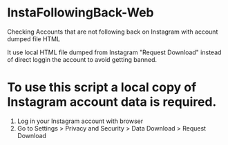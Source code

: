 # InstaFollowingBack-Web
Checking Accounts that are not following back on Instagram with account dumped file HTML

It use local HTML file dumped from Instagram "Request Download" instead of direct loggin the account to avoid getting banned.

# To use this script a local copy of Instagram account data is required.

1) Log in your Instagram account with browser
2) Go to Settings > Privacy and Security > Data Download > Request Download
